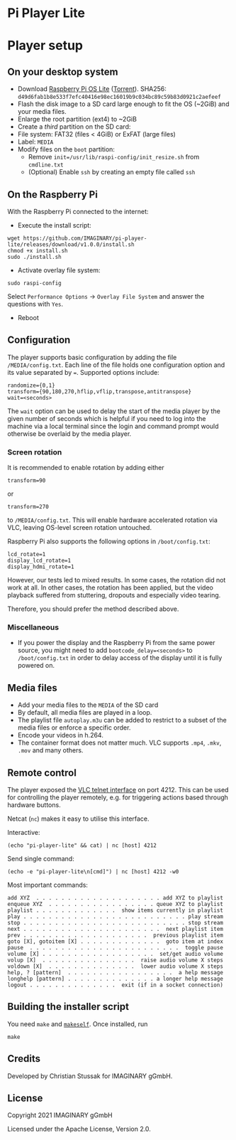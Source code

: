 # Pi Player Lite

# Player setup

## On your desktop system

 - Download [Raspberry Pi OS Lite](https://downloads.raspberrypi.org/raspios_lite_armhf/images/raspios_lite_armhf-2021-01-12/2021-01-11-raspios-buster-armhf-lite.zip) ([Torrent](https://downloads.raspberrypi.org/raspios_lite_armhf/images/raspios_lite_armhf-2021-01-12/2021-01-11-raspios-buster-armhf-lite.zip.torrent)). SHA256: `d49d6fab1b8e533f7efc40416e98ec16019b9c034bc89c59b83d0921c2aefeef`
 - Flash the disk image to a SD card large enough to fit the OS (~2GiB) and your media files.
 - Enlarge the root partition (ext4) to ~2GiB
 - Create a *third* partition on the SD card:
  - File system: FAT32 (files < 4GiB) or ExFAT (large files)
  - Label: `MEDIA`
 - Modify files on the `boot` partition:
   - Remove `init=/usr/lib/raspi-config/init_resize.sh` from `cmdline.txt`
   - (Optional) Enable `ssh` by creating an empty file called `ssh`

## On the Raspberry Pi
 
With the Raspberry Pi connected to the internet:
 
 - Execute the install script:
 ```
 wget https://github.com/IMAGINARY/pi-player-lite/releases/download/v1.0.0/install.sh
 chmod +x install.sh
 sudo ./install.sh
 ```
 - Activate overlay file system:
 ```
 sudo raspi-config
 ```
 Select `Performance Options` → `Overlay File System` and answer the questions with `Yes`.
 - Reboot

## Configuration
The player supports basic configuration by adding the file `/MEDIA/config.txt`.
Each line of the file holds one configuration option and its value separated by `=`.
Supported options include:  
```
randomize={0,1}
transform={90,180,270,hflip,vflip,transpose,antitranspose}
wait=<seconds>
```
The `wait` option can be used to delay the start of the media player by the given number of
seconds which is helpful if you need to log into the machine via a local terminal since the login and command prompt would otherwise be overlaid by the media player.

### Screen rotation
It is recommended to enable rotation by adding either
```
transform=90
```
or
```
transform=270
```
to `/MEDIA/config.txt`. This will enable hardware accelerated rotation via VLC,
leaving OS-level screen rotation untouched.

Raspberry Pi also supports the following options in `/boot/config.txt`:
```
lcd_rotate=1
display_lcd_rotate=1
display_hdmi_rotate=1
```
However, our tests led to mixed results. In some cases, the rotation did not work at all.
In other cases, the rotation has been applied, but the video playback suffered
from stuttering, dropouts and especially video tearing.

Therefore, you should prefer the method described above.

### Miscellaneous
- If you power the display and the Raspberry Pi from the same power source, you might need to add `bootcode_delay=<seconds>` to `/boot/config.txt` in order to delay access of the display until it is fully powered on.

## Media files
 - Add your media files to the `MEDIA` of the SD card
 - By default, all media files are played in a loop.
 - The playlist file `autoplay.m3u` can be added to restrict to a subset of the media files or enforce a specific order.
 - Encode your videos in h.264.
 - The container format does not matter much. VLC supports `.mp4`, `.mkv`, `.mov` and many others.

## Remote control
The player exposed the [VLC telnet interface](https://wiki.videolan.org/Talk:Console/) on port 4212. This can be used for controlling the player remotely, e.g. for triggering actions based through hardware buttons.

Netcat (`nc`) makes it easy to utilise this interface.

Interactive:
```
(echo "pi-player-lite" && cat) | nc [host] 4212
```

Send single command:
```
(echo -e "pi-player-lite\n[cmd]") | nc [host] 4212 -w0
```
Most important commands:
```
add XYZ  . . . . . . . . . . . . . . . . . . . . add XYZ to playlist
enqueue XYZ  . . . . . . . . . . . . . . . . . queue XYZ to playlist
playlist . . . . . . . . . . . . .  show items currently in playlist
play . . . . . . . . . . . . . . . . . . . . . . . . . . play stream
stop . . . . . . . . . . . . . . . . . . . . . . . . . . stop stream
next . . . . . . . . . . . . . . . . . . . . . .  next playlist item
prev . . . . . . . . . . . . . . . . . . . .  previous playlist item
goto [X], gotoitem [X] . . . . . . . . . . . . .  goto item at index
pause  . . . . . . . . . . . . . . . . . . . . . . . .  toggle pause
volume [X] . . . . . . . . . . . . . . . . . .  set/get audio volume
volup [X]  . . . . . . . . . . . . . . .  raise audio volume X steps
voldown [X]  . . . . . . . . . . . . . .  lower audio volume X steps
help, ? [pattern]  . . . . . . . . . . . . . . . . .  a help message
longhelp [pattern] . . . . . . . . . . . . . . a longer help message
logout . . . . . . . . . . . . . .  exit (if in a socket connection)
```

## Building the installer script

You need `make` and [`makeself`](https://makeself.io/). Once installed, run
```
make
```

## Credits

Developed by Christian Stussak for IMAGINARY gGmbH.

## License

Copyright 2021 IMAGINARY gGmbH

Licensed under the Apache License, Version 2.0.